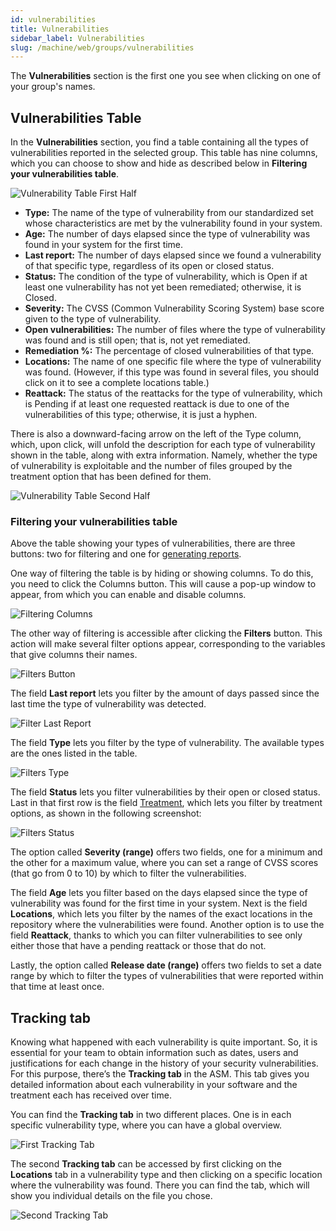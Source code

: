 ```yaml
---
id: vulnerabilities
title: Vulnerabilities
sidebar_label: Vulnerabilities
slug: /machine/web/groups/vulnerabilities
---
```


The **Vulnerabilities** section is
the first one you see when clicking
on one of your group's names.

## Vulnerabilities Table

In the **Vulnerabilities** section,
you find a table containing all
the types of vulnerabilities
reported in the selected group.
This table has nine columns,
which you can choose to show
and hide as described below in
**Filtering your vulnerabilities table**.

![Vulnerability Table First Half](https://res.cloudinary.com/fluid-attacks/image/upload/v1650984610/docs/web/groups/vulnerabilities/vulns_table_1h_m2j4au.png)

- **Type:** The name of the
  type of vulnerability from
  our standardized set whose
  characteristics are met by
  the vulnerability found in
  your system.
- **Age:** The number of days
  elapsed since the type of
  vulnerability was found in
  your system for the first
  time.
- **Last report:** The number
  of days elapsed since
  we found a vulnerability
  of that specific type,
  regardless of its open
  or closed status.
- **Status:** The condition of
  the type of vulnerability,
  which is Open if at least
  one vulnerability has not
  yet been remediated;
  otherwise,
  it is Closed.
- **Severity:** The CVSS
  (Common Vulnerability Scoring
  System) base score given to
  the type of vulnerability.
- **Open vulnerabilities:**
  The number of files where
  the type of vulnerability
  was found and is still
  open; that is,
  not yet remediated.
- **Remediation %:**
  The percentage of closed
  vulnerabilities of that type.
- **Locations:** The name of
  one specific file where the
  type of vulnerability was found.
  (However,
  if this type was found
  in several files,
  you should click on it
  to see a complete locations
  table.)
- **Reattack:** The status of
  the reattacks for the type
  of vulnerability,
  which is Pending if at least
  one requested reattack is
  due to one of the vulnerabilities
  of this type; otherwise,
  it is just a hyphen.

There is also a downward-facing
arrow on the left of the
Type column,
which,
upon click,
will unfold the description for
each type of vulnerability
shown in the table,
along with extra information.
Namely,
whether the type of vulnerability
is exploitable and the number of
files grouped by the treatment
option that has been defined
for them.

![Vulnerability Table Second Half](https://res.cloudinary.com/fluid-attacks/image/upload/v1650984611/docs/web/groups/vulnerabilities/vulns_table_2h_s8mag6.png)

### Filtering your vulnerabilities table

Above the table showing your
types of vulnerabilities,
there are three buttons:
two for filtering and one for
[generating reports](/machine/web/groups/reports).

One way of filtering the
table is by hiding or
showing columns.
To do this,
you need to click the
Columns button.
This will cause a pop-up
window to appear,
from which you can enable
and disable columns.

![Filtering Columns](https://res.cloudinary.com/fluid-attacks/image/upload/v1650984610/docs/web/groups/vulnerabilities/filtering_columns.png)

The other way of filtering
is accessible after clicking
the **Filters** button.
This action will make several
filter options appear,
corresponding to the variables
that give columns their names.

![Filters Button](https://res.cloudinary.com/fluid-attacks/image/upload/v1650984610/docs/web/groups/vulnerabilities/filtering_button.png)

The field **Last report** lets
you filter by the amount of days
passed since the last time the
type of vulnerability was detected.

![Filter Last Report](https://res.cloudinary.com/fluid-attacks/image/upload/v1650984610/docs/web/groups/vulnerabilities/filtering_last_report.png)

The field **Type** lets you
filter by the type of vulnerability.
The available types are the
ones listed in the table.

![Filters Type](https://res.cloudinary.com/fluid-attacks/image/upload/v1650984610/docs/web/groups/vulnerabilities/filtering_type.png)

The field **Status** lets you
filter vulnerabilities by their
open or closed status.
Last in that first row is the field
[Treatment](/machine/web/vulnerabilities/management/treatments),
which lets you filter by
treatment options,
as shown in the
following screenshot:

![Filters Status](https://res.cloudinary.com/fluid-attacks/image/upload/v1650984611/docs/web/groups/vulnerabilities/filtering_status.png)

The option called
**Severity (range)**
offers two fields,
one for a minimum and the
other for a maximum value,
where you can set a range
of CVSS scores (that go
from 0 to 10) by which to
filter the vulnerabilities.

The field **Age** lets you
filter based on the days
elapsed since the type of
vulnerability was found for
the first time in your system.
Next is the field **Locations**,
which lets you filter by the
names of the exact locations
in the repository where the
vulnerabilities were found.
Another option is to use
the field **Reattack**,
thanks to which you can
filter vulnerabilities to
see only either those that
have a pending reattack or
those that do not.

Lastly,
the option called
**Release date (range)** offers
two fields to set a date range
by which to filter the types of
vulnerabilities that were
reported within that time
at least once.

## Tracking tab

Knowing what happened with each
vulnerability is quite important.
So, it is essential for your team to
obtain information such as dates, users
and justifications for each change in
the history of your security vulnerabilities.
For this purpose, there’s the
**Tracking tab** in the ASM.
This tab gives you detailed information
about each vulnerability in your
software and the treatment each has
received over time.

You can find the **Tracking tab** in
two different places.
One is in each specific vulnerability
type, where you can have a global overview.

![First Tracking Tab](https://res.cloudinary.com/fluid-attacks/image/upload/v1643990395/docs/web/groups/vulnerabilities/vulner_first_tracking_tab.png)

The second **Tracking tab** can be accessed
by first clicking on the **Locations** tab
in a vulnerability type and then clicking
on a specific location where the
vulnerability was found.
There you can find the tab, which will show
you individual details on the file you chose.

![Second Tracking Tab](https://res.cloudinary.com/fluid-attacks/image/upload/v1643990394/docs/web/groups/vulnerabilities/vulner_second_tracking_tab.png)
